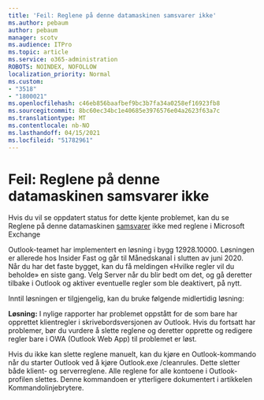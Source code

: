 ```yaml
---
title: 'Feil: Reglene på denne datamaskinen samsvarer ikke'
ms.author: pebaum
author: pebaum
manager: scotv
ms.audience: ITPro
ms.topic: article
ms.service: o365-administration
ROBOTS: NOINDEX, NOFOLLOW
localization_priority: Normal
ms.custom:
- "3518"
- "1800021"
ms.openlocfilehash: c46eb856baafbef9bc3b7fa34a0258ef16923fb8
ms.sourcegitcommit: 8bc60ec34bc1e40685e3976576e04a2623f63a7c
ms.translationtype: MT
ms.contentlocale: nb-NO
ms.lasthandoff: 04/15/2021
ms.locfileid: "51782961"
---
```

# <a name="error-the-rules-on-this-computer-do-not-match"></a>Feil: Reglene på denne datamaskinen samsvarer ikke

Hvis du vil se oppdatert status for dette kjente problemet, kan du se Reglene på denne datamaskinen [samsvarer](https://support.office.com/article/d032e037-b224-429e-b325-633afde9b5f0) ikke med reglene i Microsoft Exchange

Outlook-teamet har implementert en løsning i bygg 12928.10000. Løsningen er allerede hos Insider Fast og går til Månedskanal i slutten av juni 2020. Når du har det faste bygget, kan du få meldingen «Hvilke regler vil du beholde» en siste gang. Velg Server når du blir bedt om det, og gå deretter tilbake i Outlook og aktiver eventuelle regler som ble deaktivert, på nytt.

Inntil løsningen er tilgjengelig, kan du bruke følgende midlertidig løsning:

**Løsning:** I nylige rapporter har problemet oppstått for de som bare har opprettet klientregler i skrivebordsversjonen av Outlook. Hvis du fortsatt har problemer, bør du vurdere å slette reglene og deretter opprette og redigere regler bare i OWA (Outlook Web App) til problemet er løst.

Hvis du ikke kan slette reglene manuelt, kan du kjøre en Outlook-kommando når du starter Outlook ved å kjøre Outlook.exe /cleanrules. Dette sletter både klient- og serverreglene. Alle reglene for alle kontoene i Outlook-profilen slettes. Denne kommandoen er ytterligere dokumentert i artikkelen Kommandolinjebrytere.


